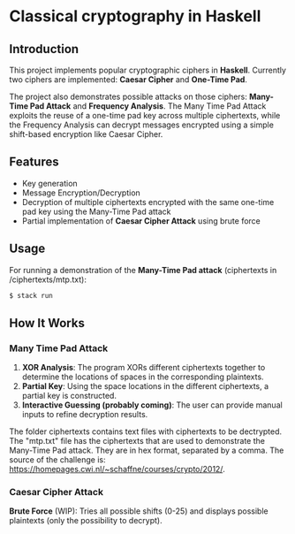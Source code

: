 # Classical cryptography in Haskell

## Introduction
This project implements popular cryptographic ciphers in **Haskell**. Currently two ciphers are implemented: **Caesar Cipher** and **One-Time Pad**.

The project also demonstrates possible attacks on those ciphers: **Many-Time Pad Attack** and **Frequency Analysis**. The Many Time Pad Attack exploits the reuse of a one-time pad key across multiple ciphertexts, while the Frequency Analysis can decrypt messages encrypted using a simple shift-based encryption like Caesar Cipher.

## Features
- Key generation
- Message Encryption/Decryption
- Decryption of multiple ciphertexts encrypted with the same one-time pad key using the Many-Time Pad attack
- Partial implementation of **Caesar Cipher Attack** using brute force

## Usage
For running a demonstration of the **Many-Time Pad attack** (ciphertexts in /ciphertexts/mtp.txt):
```sh
$ stack run
```

## How It Works
### Many Time Pad Attack
1. **XOR Analysis**: The program XORs different ciphertexts together to determine the locations of spaces in the corresponding plaintexts.
2. **Partial Key**: Using the space locations in the different ciphertexts, a partial key is constructed.
3. **Interactive Guessing (probably coming)**: The user can provide manual inputs to refine decryption results.

The folder ciphertexts contains text files with ciphertexts to be dectrypted. The "mtp.txt" file has the ciphertexts that are used to demonstrate the Many-Time Pad attack. They are in hex format, separated by a comma. The source of the challenge is: https://homepages.cwi.nl/~schaffne/courses/crypto/2012/.


### Caesar Cipher Attack
**Brute Force** (WIP): Tries all possible shifts (0-25) and displays possible plaintexts (only the possibility to decrypt).

